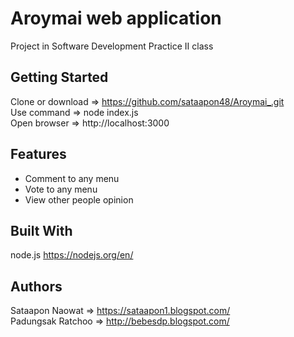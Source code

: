 # Aroymai web application
  Project in Software Development Practice II class

## Getting Started
  Clone or download => https://github.com/sataapon48/Aroymai_.git <br />
  Use command => node index.js <br />
  Open browser => http://localhost:3000
## Features
  - Comment to any menu
  - Vote to any menu
  - View other people opinion

## Built With
  node.js https://nodejs.org/en/

## Authors
  Sataapon Naowat => https://sataapon1.blogspot.com/ <br />
  Padungsak Ratchoo => http://bebesdp.blogspot.com/
